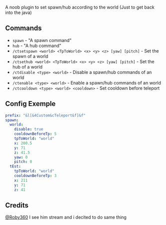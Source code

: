 A noob plugin to set spawn/hub according to the world (Just to get back into the java)

## Commands
- `spawn` - "A spawn command"
- `hub` - "A hub command"
- `/ctsetspawn <world> <TpToWorld> <x> <y> <z> [yaw] [pitch]` - Set the spawn of a world
- `/ctsethub <world> <TpToWorld> <x> <y> <z> [yaw] [pitch]` - Set the hub of a world
- `/ctdisable <type> <world>` - Disable a spawn/hub commands of an world
- `/ctenable <type> <world>` - Enable a spawn/hub commands of an world
- `/ctcooldown <type> <world> <cooldown>` - Set cooldown before teleport


## Config Exemple
```yml
prefix: "&l[&4Custom&cTeleport&f]&f"
spawn:
  world:
    disable: true
    cooldownBeforeTp: 5
    tpToWorld: "world"
    x: 200.5
    y: 71
    z: 41.5
    yaw: 0
    pitch: 0
  tEst:
    tpToWorld: "world"
    cooldownBeforeTp: 3
    x: 211
    y: 71
    z: 41
```

## Credits
[@Roby360](https://github.com/Roby360) 
I see him stream and i decited to do same thing 
